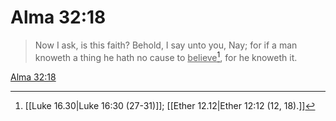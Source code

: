 # Alma 32:18

> Now I ask, is this faith? Behold, I say unto you, Nay; for if a man knoweth a thing he hath no cause to <u>believe</u>[^a], for he knoweth it.

[Alma 32:18](https://www.churchofjesuschrist.org/study/scriptures/bofm/alma/32?lang=eng&id=p18#p18)


[^a]: [[Luke 16.30|Luke 16:30 (27-31)]]; [[Ether 12.12|Ether 12:12 (12, 18).]]
